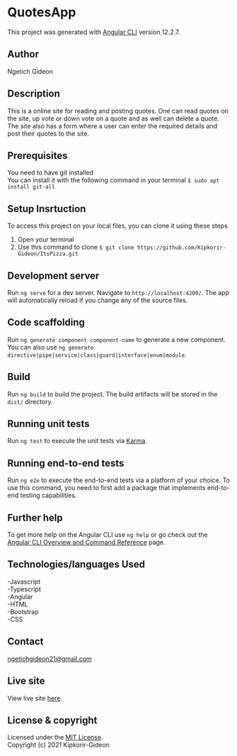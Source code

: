 # QuotesApp

This project was generated with [Angular CLI](https://github.com/angular/angular-cli) version 12.2.7.

## Author
Ngetich Gideon

## Description
This is a online site for reading and posting quotes. One can read quotes on the site, up vote or down vote on a quote and as well can delete a quote. The site also has a form where a user can enter the required details and post their quotes to the site.

## Prerequisites
You need to have git installed<br />
You can install it with the following command in your terminal
`$ sudo apt install git-all`

## Setup Insrtuction
To access this project on your local files, you can clone it using these steps
1. Open your terminal
1. Use this command to clone `$ git clone https://github.com/Kipkorir-Gideon/ItsPizza.git`

## Development server

Run `ng serve` for a dev server. Navigate to `http://localhost:4200/`. The app will automatically reload if you change any of the source files.

## Code scaffolding

Run `ng generate component component-name` to generate a new component. You can also use `ng generate directive|pipe|service|class|guard|interface|enum|module`.

## Build

Run `ng build` to build the project. The build artifacts will be stored in the `dist/` directory.

## Running unit tests

Run `ng test` to execute the unit tests via [Karma](https://karma-runner.github.io).

## Running end-to-end tests

Run `ng e2e` to execute the end-to-end tests via a platform of your choice. To use this command, you need to first add a package that implements end-to-end testing capabilities.

## Further help

To get more help on the Angular CLI use `ng help` or go check out the [Angular CLI Overview and Command Reference](https://angular.io/cli) page.

## Technologies/languages Used
-Javascript<br/>
-Typescript<br/>
-Angular<br/>
-HTML<br/>
-Bootstrap<br/>
-CSS

## Contact
ngetichgideon21@gmail.com

## Live site
View live site [here](https://kipkorir-gideon.github.io/QuotesApp/).

## License & copyright
Licensed under the [MIT License](LICENSE).<br />
Copyright (c) 2021 Kipkorir-Gideon
